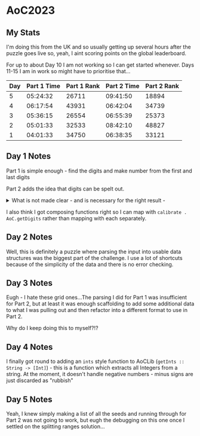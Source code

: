 # AoC2023

## My Stats

I'm doing this from the UK and so usually getting up several hours after the puzzle goes live so, yeah, I aint scoring points on the global leaderboard.

For up to about Day 10 I am not working so I can get started whenever. Days 11-15 I am in work so might have to prioritise that...

| Day | Part 1 Time | Part 1 Rank | Part 2 Time | Part 2 Rank |
| --- | --- | --- | --- | --- |
| 5 | 05:24:32 | 26711 | 09:41:50 | 18894 |
| 4 | 06:17:54 | 43931 | 06:42:04 | 34739 |
| 3 | 05:36:15 | 26554 | 06:55:39 | 25373 |
| 2 | 05:01:33 | 32533 | 08:42:10 | 48827 |
| 1 | 04:01:33 | 34750 | 06:38:35 | 33121 |

## Day 1 Notes
Part 1 is simple enough - find the digits and make number from the first and last digits

Part 2 adds the idea that digits can be spelt out. 
<details>
  <summary>What is not made clear - and is necessary for the right result - </summary>
  
  is that spelt out "digits" can overlap - so `eightwo` is actually `82`, not `8wo` (or `eigh2` if your matching in reverse)

  I added the `AoCLib.getDigits` function to do this including the overlapping (which I hate). Basically rather than skipping to the character after the end of the spelled out digit, it skips to the last character when continuing the search for digits. 

  I could also look at `getFirstDigit` and `getLastDigit` (based on a reversed list and backwards spelt digits) functions rather than finding all the digits then getting first and last...
</details>


I also think I got composing functions right so I can map with `calibrate . AoC.getDigits` rather than  mapping with each separately.

## Day 2 Notes
Well, this is definitely a puzzle where parsing the input into usable data structures was the biggest part of the challenge. I use a lot of shortcuts because of the simplicity of the data and there is no error checking. 

## Day 3 Notes
Eugh - I hate these grid ones...The parsing I did for Part 1 was insufficient for Part 2, but at least it was enough scaffolding to add some additional data to what I was pulling out and then refactor into a different format to use in Part 2. 

Why do I keep doing this to myself?!?

## Day 4 Notes
I finally got round to adding an `ints` style function to AoCLib (`getInts :: String -> [Int]`) - this is a function which extracts all Integers from a string. At the moment, it doesn't handle negative numbers - minus signs are just discarded as "rubbish"

## Day 5 Notes
Yeah, I knew simply making a list of all the seeds and running through for Part 2 was not going to work, but eugh the debugging on this one once I settled on the splitting ranges solution...
